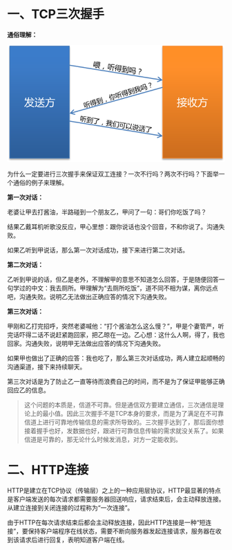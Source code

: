 # 一、TCP三次握手
**通俗理解：**

![](https://github.com/huhuics/Accumulate/blob/master/image/TCP%E4%B8%89%E6%AC%A1%E6%8F%A1%E6%89%8B.png)

为什么一定要进行三次握手来保证双工连接？一次不行吗？两次不行吗？下面举一个通俗的例子来理解。

**第一次对话：**

老婆让甲去打酱油，半路碰到一个朋友乙，甲问了一句：哥们你吃饭了吗？

结果乙戴耳机听歌没反应，甲心里想：跟你说话也没个回音，不和你说了。沟通失败。

如果乙听到甲说话，那么第一次对话成功，接下来进行第二次对话。

**第二次对话：**

乙听到甲说的话，但乙是老外，不理解甲的意思不知道怎么回答，于是随便回答一句学过的中文：我去厕所。甲理解为“去厕所吃饭”，道不同不相为谋，离你远点吧，沟通失败。说明乙无法做出正确应答的情况下沟通失败。

**第三次对话：**

甲刚和乙打完招呼，突然老婆喊他：“打个酱油怎么这么慢？”，甲是个妻管严，听完话吓得二话不说赶紧跑回家，把乙晾在一边。乙心想：这什么人啊，得了，我也回家。沟通失败，说明甲无法做出应答的情况下沟通失败。

如果甲也做出了正确的应答：我也吃了，那么第三次对话成功，两人建立起顺畅的沟通渠道，接下来持续聊天。

第三次对话是为了防止乙一直等待而浪费自己的时间，而不是为了保证甲能够正确回应乙的信息。

> 这个问题的本质是，信道不可靠。但是通信双方要建立通信，三次通信是理论上的最小值。因此三次握手不是TCP本身的要求，而是为了满足在不可靠信道上进行可靠地传输信息的需求所导致的。三次握手达到了，那后面你想接着握手也好，发数据也好，跟进行可靠信息传输的需求就没关系了。如果信道是可靠的，那无论什么时候发消息，对方一定能收到。

# 二、HTTP连接
HTTP是建立在TCP协议（传输层）之上的一种应用层协议，HTTP最显著的特点是客户端发送的每次请求都需要服务器回送响应，请求结束后，会主动释放连接。从建立连接到关闭连接的过程称为“一次连接”。

由于HTTP在每次请求结束后都会主动释放连接，因此HTTP连接是一种“短连接”，要保持客户端程序在线状态，需要不断向服务器发起连接请求，服务器在收到该请求后进行回复，表明知道客户端在线。




